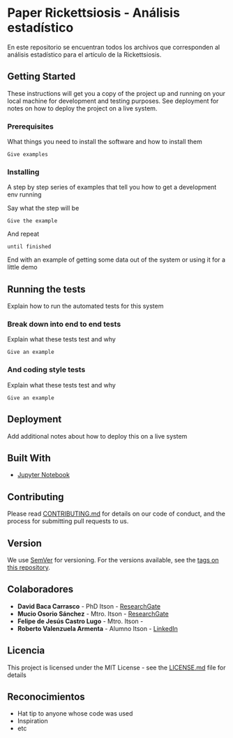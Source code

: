 # Paper Rickettsiosis - Análisis estadístico

En este repositorio se encuentran todos los archivos que corresponden al análisis estadístico para el artículo de la Rickettsiosis.

## Getting Started

These instructions will get you a copy of the project up and running on your local machine for development and testing purposes. See deployment for notes on how to deploy the project on a live system.

### Prerequisites

What things you need to install the software and how to install them

```
Give examples
```

### Installing

A step by step series of examples that tell you how to get a development env running

Say what the step will be

```
Give the example
```

And repeat

```
until finished
```

End with an example of getting some data out of the system or using it for a little demo

## Running the tests

Explain how to run the automated tests for this system

### Break down into end to end tests

Explain what these tests test and why

```
Give an example
```

### And coding style tests

Explain what these tests test and why

```
Give an example
```

## Deployment

Add additional notes about how to deploy this on a live system

## Built With

- [Jupyter Notebook](https://jupyter.org/)

## Contributing

Please read [CONTRIBUTING.md](https://gist.github.com/PurpleBooth/b24679402957c63ec426) for details on our code of conduct, and the process for submitting pull requests to us.

## Version

We use [SemVer](http://semver.org/) for versioning. For the versions available, see the [tags on this repository](https://github.com/your/project/tags).

## Colaboradores

- **David Baca Carrasco** - PhD Itson - [ResearchGate](https://www.researchgate.net/profile/David_Baca_Carrasco)
- **Mucio Osorio Sánchez** - Mtro. Itson - [ResearchGate](https://www.researchgate.net/profile/Mucio_Osorio)
- **Felipe de Jesús Castro Lugo** - Mtro. Itson - []()
- **Roberto Valenzuela Armenta** - Alumno Itson - [LinkedIn](https://www.linkedin.com/in/roberto-valenzuela/)

## Licencia

This project is licensed under the MIT License - see the [LICENSE.md](LICENSE.md) file for details

## Reconocimientos

- Hat tip to anyone whose code was used
- Inspiration
- etc
